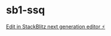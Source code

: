 # sb1-ssq

[Edit in StackBlitz next generation editor ⚡️](https://stackblitz.com/~/github.com/qq845200/sb1-ssq)